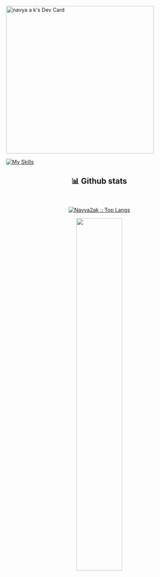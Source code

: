 
<a href="https://app.daily.dev/navyaak"><img src="https://api.daily.dev/devcards/f9f4462091284564b95680c7bed33367.png?r=eto" width="400" alt="navya a k's Dev Card"/></a>

[![My Skills](https://skillicons.dev/icons?i=js,ts,nodejs,express,nestjs,mongodb,html,css,react)](https://github.com/Navya2ak)


  <div>
    <h2 align="center"> 📊 Github stats </h2>
      <br/>
        <p align="center">
          <a href="https://github.com/Navya2ak">
          <img src="https://github-readme-stats.vercel.app/api/top-langs/?username=Navya2ak&langs_count=6&theme=gruvbox&layout=compact&hide_border=true" alt="Navya2ak :: Top Langs" /></a>
        </p>
        <p align="center">
          <a href="https://github.com/Navya2ak">
          <img width="49.5%" src="https://github-readme-stats.vercel.app/api?username=Navya2ak&show_icons=true&theme=gruvbox&hide_border=true" />
          </a>
       </p>
     <br>
  </div>
